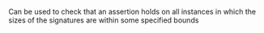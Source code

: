 Can be used to check that an assertion holds on all instances in which the sizes of the signatures are within some specified bounds